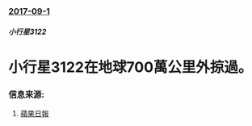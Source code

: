 ### [2017-09-1](/news/2017/09/1/index.md)

##### 小行星3122
# 小行星3122在地球700萬公里外掠過。 




### 信息来源:

1. [蘋果日報](http://www.appledaily.com.tw/appledaily/article/international/20170901/37767211/)
